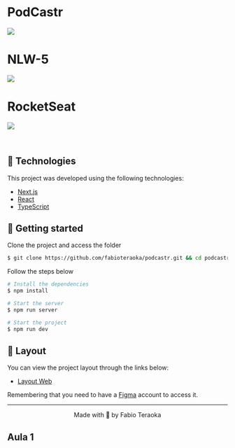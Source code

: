 
# PodCastr
![](https://imgur.com/ubEkZmh.png)

# NLW-5
![](https://imgur.com/ZvIDQxI.png)
# RocketSeat
![](https://github.com/rocketseat-education.png)

<br>

## 🧪 Technologies

This project was developed using the following technologies:

- [Next.js](https://nextjs.org/)
- [React](https://reactjs.org)
- [TypeScript](https://www.typescriptlang.org/)

## 🚀 Getting started

Clone the project and access the folder

```bash
$ git clone https://github.com/fabioteraoka/podcastr.git && cd podcastr
```

Follow the steps below
```bash
# Install the dependencies
$ npm install

# Start the server
$ npm run server

# Start the project
$ npm run dev
```

## 🔖 Layout

You can view the project layout through the links below:

- [Layout Web](https://www.figma.com/file/UwFEntsHpHYJlHNQAQr4gA/Podcastr?node-id=160%3A2761) 

Remembering that you need to have a [Figma](http://figma.com/) account to access it.

---

<p align="center">Made with 💜 by Fabio Teraoka</p>

## Aula 1
``` bash

